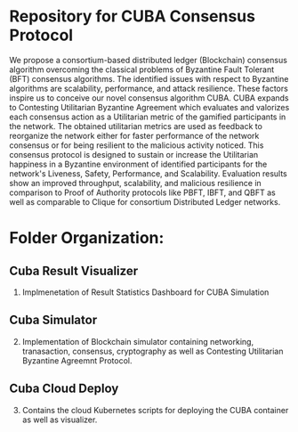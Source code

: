 # Repository for CUBA Consensus Protocol

We propose a consortium-based distributed ledger (Blockchain) consensus algorithm overcoming the classical problems of Byzantine Fault Tolerant (BFT) consensus algorithms. The identified issues with respect to Byzantine algorithms are scalability, performance, and attack resilience. These factors inspire us to conceive our novel consensus algorithm CUBA. CUBA expands to Contesting Utilitarian Byzantine Agreement which evaluates and valorizes each consensus action as a Utilitarian metric of the gamified participants in the network. The obtained utilitarian metrics are used as feedback to reorganize the network either for faster performance of the network consensus or for being resilient to the malicious activity noticed. This consensus protocol is designed to sustain or increase the Utilitarian happiness in a Byzantine environment of identified participants for the network's Liveness, Safety, Performance, and Scalability. Evaluation results show an improved throughput, scalability, and malicious resilience in comparison to Proof of Authority protocols like PBFT, IBFT, and QBFT as well as comparable to Clique for consortium Distributed Ledger networks.

# Folder Organization:
## Cuba Result Visualizer
1. Implmenetation of  Result Statistics Dashboard for CUBA Simulation
## Cuba Simulator
2. Implementation of Blockchain simulator containing networking, tranasaction, consensus, cryptography as well as Contesting Utilitarian Byzantine Agreemnt Protocol.
## Cuba Cloud Deploy
3. Contains the cloud Kubernetes scripts for deploying the CUBA container as well as visualizer.
